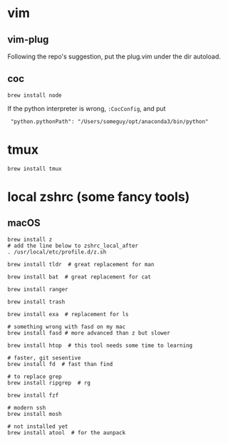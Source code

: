 




# vim 

## vim-plug
Following the repo's suggestion, put the plug.vim under the dir autoload.

## coc
`brew install node` 

If the python interpreter is wrong, `:CocConfig`, and put 
```
 "python.pythonPath": "/Users/someguy/opt/anaconda3/bin/python"
```


# tmux
`brew install tmux` 

# local zshrc (some fancy tools)
## macOS
```
brew install z
# add the line below to zshrc_local_after 
. /usr/local/etc/profile.d/z.sh

brew install tldr  # great replacement for man

brew install bat  # great replacement for cat

brew install ranger

brew install trash

brew install exa  # replacement for ls

# something wrong with fasd on my mac 
brew install fasd # more advanced than z but slower

brew install htop  # this tool needs some time to learning

# faster, git sesentive
brew install fd  # fast than find

# to replace grep
brew install ripgrep  # rg

brew install fzf

# modern ssh
brew install mosh

# not installed yet
brew install atool  # for the aunpack




```

